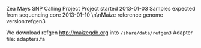 Zea Mays SNP Calling Project
Project started 2013-01-03
Samples expected from sequencing core 2013-01-10
\n\nMaize reference genome version:refgen3

We download refgen
http://maizegdb.org into `/share/data/refgen3`
Adapter file: adapters.fa
